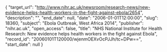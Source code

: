 {
  "target_url": "http://www.nihr.ac.uk/newsroom/research-news/new-evidence-helps-health-workers-in-the-fight-against-ebola/2654", 
  "description": "", 
  "end_date": null, 
  "date": "2006-01-01T12:00:00", 
  "slug": 18360, 
  "subject": "Ebola Outbreak, West Africa 2014", 
  "publisher": "nihr.ac.uk", 
  "open_access": false, 
  "title": "NHS National Institute for Health Research: New evidence helps health workers in the fight against Ebola", 
  "record_id": "20060101T120000/wjenmOEXvOcPJJh/tc+DPw==", 
  "start_date": null
}

